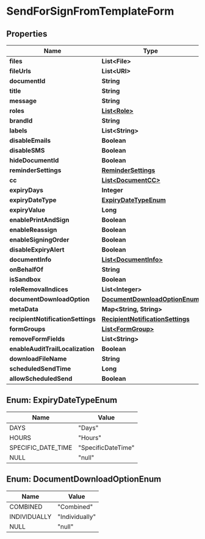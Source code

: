 

# SendForSignFromTemplateForm


## Properties

| Name | Type | Description | Notes |
|------------ | ------------- | ------------- | -------------|
|**files** | **List&lt;File&gt;** |  |  [optional] |
|**fileUrls** | **List&lt;URI&gt;** |  |  [optional] |
|**documentId** | **String** |  |  [optional] |
|**title** | **String** |  |  [optional] |
|**message** | **String** |  |  [optional] |
|**roles** | [**List&lt;Role&gt;**](Role.md) |  |  [optional] |
|**brandId** | **String** |  |  [optional] |
|**labels** | **List&lt;String&gt;** |  |  [optional] |
|**disableEmails** | **Boolean** |  |  [optional] |
|**disableSMS** | **Boolean** |  |  [optional] |
|**hideDocumentId** | **Boolean** |  |  [optional] |
|**reminderSettings** | [**ReminderSettings**](ReminderSettings.md) |  |  [optional] |
|**cc** | [**List&lt;DocumentCC&gt;**](DocumentCC.md) |  |  [optional] |
|**expiryDays** | **Integer** |  |  [optional] |
|**expiryDateType** | [**ExpiryDateTypeEnum**](#ExpiryDateTypeEnum) |  |  [optional] |
|**expiryValue** | **Long** |  |  [optional] |
|**enablePrintAndSign** | **Boolean** |  |  [optional] |
|**enableReassign** | **Boolean** |  |  [optional] |
|**enableSigningOrder** | **Boolean** |  |  [optional] |
|**disableExpiryAlert** | **Boolean** |  |  [optional] |
|**documentInfo** | [**List&lt;DocumentInfo&gt;**](DocumentInfo.md) |  |  [optional] |
|**onBehalfOf** | **String** |  |  [optional] |
|**isSandbox** | **Boolean** |  |  [optional] |
|**roleRemovalIndices** | **List&lt;Integer&gt;** |  |  [optional] |
|**documentDownloadOption** | [**DocumentDownloadOptionEnum**](#DocumentDownloadOptionEnum) |  |  [optional] |
|**metaData** | **Map&lt;String, String&gt;** |  |  [optional] |
|**recipientNotificationSettings** | [**RecipientNotificationSettings**](RecipientNotificationSettings.md) |  |  [optional] |
|**formGroups** | [**List&lt;FormGroup&gt;**](FormGroup.md) |  |  [optional] |
|**removeFormFields** | **List&lt;String&gt;** |  |  [optional] |
|**enableAuditTrailLocalization** | **Boolean** |  |  [optional] |
|**downloadFileName** | **String** |  |  [optional] |
|**scheduledSendTime** | **Long** |  |  [optional] |
|**allowScheduledSend** | **Boolean** |  |  [optional] |



## Enum: ExpiryDateTypeEnum

| Name | Value |
|---- | -----|
| DAYS | &quot;Days&quot; |
| HOURS | &quot;Hours&quot; |
| SPECIFIC_DATE_TIME | &quot;SpecificDateTime&quot; |
| NULL | &quot;null&quot; |



## Enum: DocumentDownloadOptionEnum

| Name | Value |
|---- | -----|
| COMBINED | &quot;Combined&quot; |
| INDIVIDUALLY | &quot;Individually&quot; |
| NULL | &quot;null&quot; |



